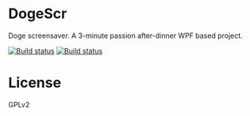 DogeScr
==========
Doge screensaver.
A 3-minute passion after-dinner WPF based project.

[![Build status](https://ci.appveyor.com/api/projects/status/5thj8ypeavk7osq6?svg=true)](https://ci.appveyor.com/project/celeron533/dogescr)
[![Build status](https://ci.appveyor.com/api/projects/status/5thj8ypeavk7osq6/branch/master?svg=true)](https://ci.appveyor.com/project/celeron533/dogescr/branch/master)

License
==========
GPLv2